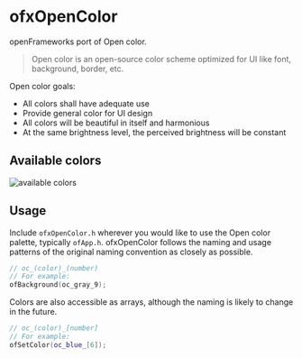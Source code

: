 # ofxOpenColor

openFrameworks port of Open color.

> Open color is an 
open-source color scheme optimized for UI like font, background, border, etc.

Open color goals:

- All colors shall have adequate use
- Provide general color for UI design
- All colors will be beautiful in itself and harmonious
- At the same brightness level, the perceived brightness will be constant

## Available colors

![available colors](https://yeun.github.io/open-color/asset/images/open-color.svg)

## Usage

Include ```ofxOpenColor.h``` wherever you would like to use the Open color palette, typically ```ofApp.h```. ofxOpenColor follows the naming and usage patterns of the original naming convention as closely as possible.

```c++
// oc_(color)_(number)
// For example:
ofBackground(oc_gray_9);
```
Colors are also accessible as arrays, although the naming is likely to change in the future.

```c++
// oc_(color)_[number]
// For example:
ofSetColor(oc_blue_[6]);
```
